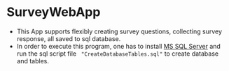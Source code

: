 # SurveyWebApp
 - This App supports flexibly creating survey questions, collecting survey response, all saved to sql database. 
 - In order to execute this program, one has to install [MS SQL Server](https://www.microsoft.com/en-us/sql-server/sql-server-downloads) and run the sql script file ``` "CreateDatabaseTables.sql"``` to create database and tables. 
